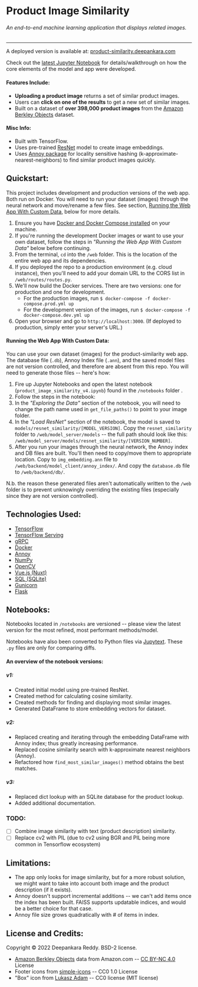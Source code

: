 # Product Image Similarity
###### An end-to-end machine learning application that displays related images.
___

A deployed version is available at: [product-similarity.deepankara.com](https://product-similarity.deepankara.com)

Check out the [latest Jupyter Notebook](https://github.com/Deesus/product-similarity/blob/master/notebooks/product_image_similarity_v3.ipynb) for details/walkthrough on how the core elements of the model and app were developed.

#### Features Include:
- **Uploading a product image** returns a set of similar product images.
- Users can **click on one of the results** to get a new set of similar images.
- Built on a dataset of **over 398,000 product images** from the [Amazon Berkley Objects](https://amazon-berkeley-objects.s3.amazonaws.com/index.html) dataset.

#### Misc Info:
- Built with TensorFlow. 
- Uses pre-trained [ResNet](https://arxiv.org/pdf/1512.03385.pdf) model to create image embeddings. 
- Uses [Annoy package](https://github.com/spotify/annoy) for locality sensitive hashing (k-approximate-nearest-neighbors) to find similar product images quickly.

## Quickstart:
This project includes development and production versions of the web app. Both run on Docker. You will need to run your dataset (images) through the neural network and move/rename a few files. See section, [Running the Web App With Custom Data](https://github.com/Deesus/product-similarity#running-the-web-app-with-custom-data), below for more details.

1. Ensure you have [Docker and Docker Compose installed](https://docs.docker.com/desktop/install/linux-install/) on your machine.
2. If you're running the development Docker images or want to use your own dataset, follow the steps in _"Running the Web App With Custom Data"_ below before continuing.
3. From the terminal, `cd` into the `/web` folder. This is the location of the entire web app and its dependencies.
4. If you deployed the repo to a production environment (e.g. cloud instance), then you'll need to add your domain URL to the CORS list in `/web/routes/routes.py`.
5. We'll now build the Docker services. There are two versions: one for production and one for development.
   - For the production images, run `$ docker-compose -f docker-compose.prod.yml up`
   - For the development version of the images, run `$ docker-compose -f docker-compose.dev.yml up`
5. Open your browser and go to `http://localhost:3000`. (If deployed to production, simply enter your server's URL.)

#### Running the Web App With Custom Data:
You can use your own dataset (images) for the product-similarity web app. The database file (`.db`), Annoy Index file (`.ann`), and the saved model files are not version controlled, and therefore are absent from this repo. You will need to generate those files -- here's how:

1. Fire up Jupyter Notebooks and open the latest notebook (`product_image_similarity_v4.ipynb`) found in the `/notebooks` folder .
2. Follow the steps in the notebook:
3. In the _"Exploring the Data"_ section of the notebook, you will need to change the path name used in `get_file_paths()` to point to your image folder.
4. In the _"Load ResNet"_ section of the notebook, the model is saved to `models/resnet_similarity/[MODEL_VERSION]`. Copy the `resnet_similarity` folder to `/web/model_server/models` -- the full path should look like this: `/web/model_server/models/resnet_similarity/[VERSION_NUMBER]`.
5. After you run your images through the neural network, the Annoy index and DB files are built. You'll then need to copy/move them to appropriate location. Copy to `img_embedding.ann` file to `/web/backend/model_client/annoy_index/`. And copy the `database.db` file to `/web/backend/db/`.

N.b. the reason these generated files aren't automatically written to the `/web` folder is to prevent unknowingly overriding the existing files (especially since they are not version controlled).

## Technologies Used:
- [TensorFlow](https://www.tensorflow.org/overview/)
- [TensorFlow Serving](https://www.tensorflow.org/tfx/guide/serving)
- [gRPC](https://grpc.io/)
- [Docker](https://docs.docker.com/)
- [Annoy](https://github.com/spotify/annoy#annoy)
- [NumPy](https://numpy.org/doc/stable/)
- [OpenCV](https://opencv.org/)
- [Vue.js (Nuxt)](https://nuxtjs.org/)
- [SQL (SQLite)](https://docs.python.org/3/library/sqlite3.html)
- [Gunicorn](https://gunicorn.org/)
- [Flask](https://flask.palletsprojects.com/en/2.1.x/)

## Notebooks:
Notebooks located in `/notebooks` are versioned -- please view the latest version for the most refined, most performant methods/model.

Notebooks have also been converted to Python files via [Jupytext](https://jupytext.readthedocs.io/en/latest/index.html). These `.py` files are only for comparing diffs.

#### An overview of the notebook versions:
##### v1:
- Created initial model using pre-trained ResNet.
- Created method for calculating cosine similarity.
- Created methods for finding and displaying most similar images.
- Generated DataFrame to store embedding vectors for dataset.

##### v2:
- Replaced creating and iterating through the embedding DataFrame with Annoy index; thus greatly increasing performance.
- Replaced cosine similarity search with k-approximate nearest neighbors (Annoy).
- Refactored how `find_most_similar_images()` method obtains the best matches.

##### v3:
- Replaced dict lookup with an SQLite database for the product lookup.
- Added additional documentation.

### TODO:
- [ ] Combine image similarity with text (product description) similarity.
- [ ] Replace cv2 with PIL (due to cv2 using BGR and PIL being more common in Tensorflow ecosystem)

## Limitations:
- The app only looks for image similarity, but for a more robust solution, we might want to take into account both image and the product description (if it exists).
- Annoy doesn't support incremental additions -- we can't add items once the index has been built. FAISS supports updatable indices, and would be a better choice for that case.
- Annoy file size grows quadratically with # of items in index.

## License and Credits:
Copyright © 2022 Deepankara Reddy. BSD-2 license.

- [Amazon Berkley Objects](https://amazon-berkeley-objects.s3.amazonaws.com/index.html) data from Amazon.com -- [CC BY-NC 4.0](https://amazon-berkeley-objects.s3.amazonaws.com/LICENSE-CC-BY-NC-4.0.txt) License
- Footer icons from [simple-icons](https://github.com/simple-icons/simple-icons) -- CC0 1.0 License
- "Box" icon from [Lukasz Adam](https://lukaszadam.com/illustrations) -- CC0 license (MIT license)
